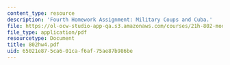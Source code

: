 ```yaml
---
content_type: resource
description: 'Fourth Homework Assignment: Military Coups and Cuba.'
file: https://ol-ocw-studio-app-qa.s3.amazonaws.com/courses/21h-802-modern-latin-america-1808-present-revolution-dictatorship-democracy-spring-2005/65021e875ca601caf6af75ae87b986be_802hw4.pdf
file_type: application/pdf
resourcetype: Document
title: 802hw4.pdf
uid: 65021e87-5ca6-01ca-f6af-75ae87b986be
---
```

